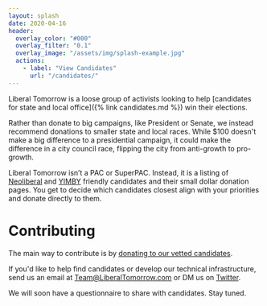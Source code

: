 ```yaml
---
layout: splash
date: 2020-04-16
header:
  overlay_color: "#000"
  overlay_filter: "0.1"
  overlay_image: "/assets/img/splash-example.jpg"
  actions:
    - label: "View Candidates"
      url: "/candidates/"
---
```



Liberal Tomorrow is a loose group of activists looking to help [candidates for
state and local office]({% link candidates.md %}) win their elections.

Rather than donate to big campaigns, like President or Senate, we instead
recommend donations to smaller state and local races. While $100 doesn't make
a big difference to a presidential campaign, it could make the difference in a
city council race, flipping the city from anti-growth to pro-growth.

Liberal Tomorrow isn’t a PAC or SuperPAC. Instead, it is a listing of
[Neoliberal](https://neoliberalproject.org/about-us) and [YIMBY](https://yimbyaction.org/about/)
friendly candidates and their small dollar donation pages. You get to decide
which candidates closest align with your priorities and donate directly to
them.

# Contributing

The main way to contribute is by [donating to our vetted candidates](https://liberaltomorrow.com/candidates).

If you'd like to help find candidates or develop our technical infrastructure,
send us an email at [Team@LiberalTomorrow.com](mailto:Team@LiberalTomorrow.com)
or DM us on [Twitter](https://twitter.com/LiberalTomorrow).

We will soon have a questionnaire to share with candidates. Stay tuned.
